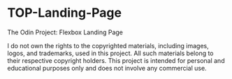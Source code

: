 # TOP-Landing-Page
The Odin Project: Flexbox Landing Page

I do not own the rights to the copyrighted materials, including images, logos, and trademarks, used in this project. All such materials belong to their respective copyright holders. This project is intended for personal and educational purposes only and does not involve any commercial use.